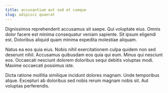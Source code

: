 ```yaml
---
title: accusantium aut sed et cumque
slug: adipisci quaerat
---
```


Dignissimos reprehenderit accusamus sit saepe. Qui voluptate eius. Omnis dolor facere est minima consequatur veniam sapiente. Sit ipsum eligendi est. Doloribus aliquid quam minima expedita molestiae aliquam.

Natus ea eos quia eius. Nobis nihil exercitationem culpa quidem non sed deserunt nihil. Accusamus quibusdam eos quia qui eum. Minus qui nesciunt eos. Occaecati nesciunt dolorem doloribus sequi debitis voluptas modi. Maxime occaecati possimus iste.

Dicta ratione mollitia similique incidunt dolores magnam. Unde temporibus atque. Excepturi ab doloribus sed nobis rerum magnam nobis sit. Aut voluptas perferendis.
